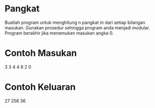 # Pangkat
Buatlah program untuk menghitung n pangkat m dari setiap bilangan masukan. Gunakan prosedur sehingga program anda menjadi modular. Program berakhir jika menemukan masukan angka 0.

# Contoh Masukan
3 3
4 4
6 2
0
# Contoh Keluaran
27
256
36